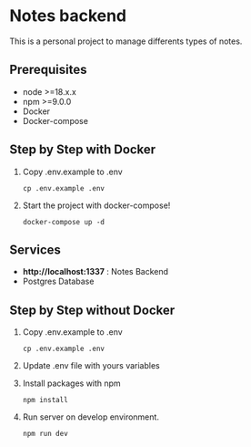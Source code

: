 # Notes backend

This is a personal project to manage differents types of notes.

## Prerequisites

- node >=18.x.x
- npm >=9.0.0
- Docker
- Docker-compose

## Step by Step with Docker

1. Copy .env.example to .env

   ```shell
   cp .env.example .env
   ```

2. Start the project with docker-compose!

   ```shell
   docker-compose up -d
   ```

## Services

- **http://localhost:1337** : Notes Backend
- Postgres Database

## Step by Step without Docker

1. Copy .env.example to .env

   ```shell
   cp .env.example .env
   ```

2. Update .env file with yours variables

3. Install packages with npm

   ```shell
   npm install
   ```

4. Run server on develop environment.

   ```shell
   npm run dev
   ```
